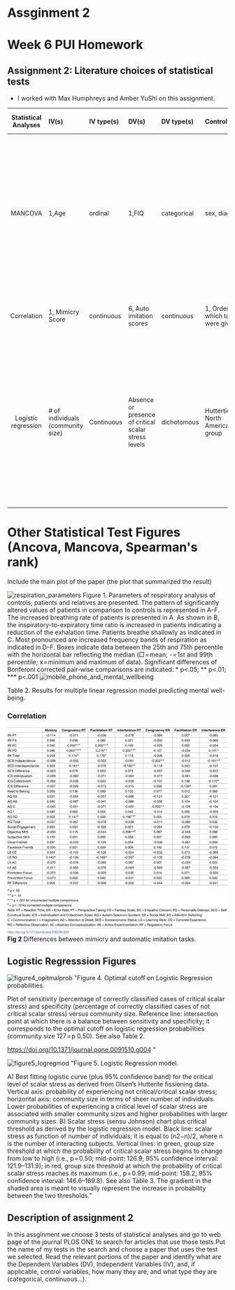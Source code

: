 # Assginment 2
 
# Week 6 PUI Homework
## Assignment 2: Literature choices of statistical tests

* I worked with Max Humphreys and Amber YuShi on this assignment.

| **Statistical Analyses**  |  **IV(s)**  |  **IV type(s)** |  **DV(s)**  |  **DV type(s)**  |  **Control Var** | **Control Var type**  | **Question to be answered** | **$H_0$** | **$\alpha$** | **link to paper**| 
|:----------:|:----------|:------------|:-------------|:-------------|:------------|:------------- |:------------------|:----:|:-------:|:-------|
|MANCOVA	| 1,Age | ordinal | 1,FIQ | categorical | sex, diagnosis | continuous (could also be categorical) | 	we test if the effect of autism is dependent on sex within each of these cognitive domains: (i) mentalizing and emotion perception, (ii)executive function, (iii) perceptual attention to detail, and (iv) motor function | Ranks test groups <= Ranks control group | 0.05 | [Cognition in Males and Females with Autism: Similarities and Differences](https://journals.plos.org/plosone/article?id=10.1371/journal.pone.0047198) |
| Correlation| 1, Mimicry Score | continuous | 6, Auto imitation scores| continuous | 1, Order in which tasks were given | discrete | Are mimicry and automatic imitation actually correlated?| $|r_{m,ai}|>0$ | 0.001 | [Mimicry and automatic imitation are not correlated](https://journals.plos.org/plosone/article?id=10.1371/journal.pone.0183784) |
| Logistic regression |# of individuals (community size)| Continuous |Absence or presence of critical scalar stress levels|dichotomous| Hutterties of North America(control group|What is the relationship btw. community size + scalar stress levels in archaelogical communites when size can be estimated? Is there a theshhold of community size that there is a higher propability of a critical scalar stress levels?|test group(s) scalar stress level threshold <= control group scalar stress level threshold| 0.05|https://journals.plos.org/plosone/article?id=10.1371/journal.pone.0091510#s4 |
||||||||


# Other Statistical Test Figures (Ancova, Mancova, Spearman's rank)
  
Include the main plot of the paper (the plot that summarized the result)

![respiration_parameters](https://user-images.githubusercontent.com/41444592/47116279-2d4b3700-d22f-11e8-9ab6-e1103919eb10.png)
Figure 1. Parameters of respiratory analysis of controls, patients and relatives are presented.
The pattern of significantly altered values of patients in comparison to controls is represented in A–F. The increased breathing rate of patients is presented in A. As shown in B, the inspiratory-to-expiratory time ratio is increased in patients indicating a reduction of the exhalation time. Patients breathe shallowly as indicated in C. Most pronounced are increased frequency bands of respiration as indicated in D–F. Boxes indicate data between the 25th and 75th percentile with the horizontal bar reflecting the median (□ = mean; - = 1st and 99th percentile; x = minimum and maximum of data). Significant differences of Bonferoni corrected pair-wise comparisons are indicated: * p<.05; ** p<.01; *** p<.001
![mobile_phone_and_mental_wellbeing](https://user-images.githubusercontent.com/41444592/47116281-2fad9100-d22f-11e8-8c1d-1ee8dc09a554.png)

Table 2. Results for multiple linear regression model predicting mental well-being.


### Correlation
![Alt text](Correlation.png)
**Fig 2** Differences between mimicry and automatic imitation tasks.

## Logistic Regresssion Figures

![figure4_opitmalprob](https://user-images.githubusercontent.com/41444592/47115682-51a61400-d22d-11e8-9a38-aa720bb3ce87.png)
"Figure 4. Optimal cutoff on Logistic Regression probabilities.

Plot of sensitivity (percentage of correctly classified cases of critical scalar stress) and specificity (percentage of correctly classified cases of not critical scalar stress) versus community size. Reference line: intersection point at which there is a balance between sensitivity and specificity; it corresponds to the optimal cutoff on logistic regression probabilities (community size 127 = p 0.50). See also Table 2.

https://doi.org/10.1371/journal.pone.0091510.g004 "

![figure5_logregmod](https://user-images.githubusercontent.com/41444592/47115685-536fd780-d22d-11e8-806b-07b66c1777a5.png)
"Figure 5. Logistic Regression model.

A) Best fitting logistic curve (plus 95% confidence band) for the critical level of scalar stress as derived from Olsen’s Hutterite fissioning data. Vertical axis: probability of experiencing not critical/critical scalar stress; horizontal axis: community size in terms of sheer number of individuals. Lower probabilities of experiencing a critical level of scalar stress are associated with smaller community sizes and higher probabilities with larger community sizes. B) Scalar stress (sensu Johnson) chart plus critical threshold as derived by the logistic regression model. Black line: scalar stress as function of number of individuals; it is equal to (n2−n)/2, where n is the number of interacting subjects. Vertical lines: in green, group size threshold at which the probability of critical scalar stress begins to change from low to high (i.e., p = 0.50; mid-point: 126.9; 95% confidence interval: 121.9–131.9); in red, group size threshold at which the probability of critical scalar stress reaches its maximum (i.e., p = 0.99; mid-point: 158.2; 95% confidence interval: 146.6–169.8). See also Table 3. The gradient in the shaded area is meant to visually represent the increase in probability between the two thresholds."

## Description of assignment 2
In this assginment we choose 3 tests of statistical analyses and go to web page of the journal PLOS ONE to search for articles that use those tests.Put the name of my tests in the search and choose a paper that uses the test we selected. Read the relevant portions of the paper and identify what are the Dependent Variables (DV), Independent Variables (IV), and, if applicable, control variables, how many they are, and what type they are (categorical, continuous...).
